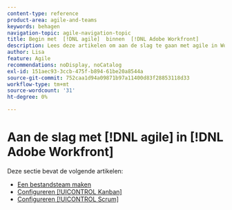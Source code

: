 ```yaml
---
content-type: reference
product-area: agile-and-teams
keywords: behagen
navigation-topic: agile-navigation-topic
title: Begin met  [!DNL agile]  binnen  [!DNL Adobe Workfront]
description: Lees deze artikelen om aan de slag te gaan met agile in Workfront.
author: Lisa
feature: Agile
recommendations: noDisplay, noCatalog
exl-id: 151aec93-3ccb-475f-b894-61be20a8544a
source-git-commit: 752caa1d94a09871b97a11400d83f28853118d33
workflow-type: tm+mt
source-wordcount: '31'
ht-degree: 0%

---
```


# Aan de slag met [!DNL agile] in [!DNL Adobe Workfront]

Deze sectie bevat de volgende artikelen:

* [Een bestandsteam maken](../../agile/get-started-with-agile-in-workfront/create-an-agile-team.md)
* [Configureren [!UICONTROL Kanban]](../../agile/get-started-with-agile-in-workfront/configure-kanban.md)
* [Configureren [!UICONTROL Scrum]](../../agile/get-started-with-agile-in-workfront/configure-scrum.md)
